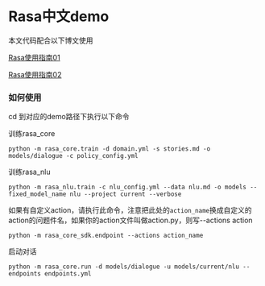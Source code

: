 # Rasa中文demo

本文代码配合以下博文使用

[Rasa使用指南01](https://terrifyzhao.github.io/2018/09/17/Rasa%E4%BD%BF%E7%94%A8%E6%8C%87%E5%8D%9701.html)

[Rasa使用指南02](https://terrifyzhao.github.io/2019/02/26/Rasa%E4%BD%BF%E7%94%A8%E6%8C%87%E5%8D%9702.html)

### 如何使用

cd 到对应的demo路径下执行以下命令

训练rasa_core
```
python -m rasa_core.train -d domain.yml -s stories.md -o models/dialogue -c policy_config.yml
```


训练rasa_nlu
```
python -m rasa_nlu.train -c nlu_config.yml --data nlu.md -o models --fixed_model_name nlu --project current --verbose
```

如果有自定义action，请执行此命令，注意把此处的`action_name`换成自定义的action的问题件名，如果你的action文件叫做action.py，则写--actions action
```
python -m rasa_core_sdk.endpoint --actions action_name
```

启动对话
```
python -m rasa_core.run -d models/dialogue -u models/current/nlu --endpoints endpoints.yml
```
